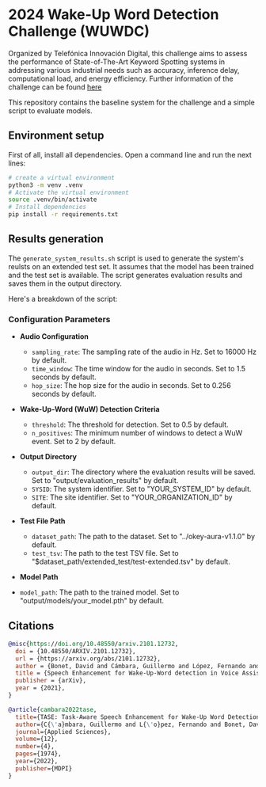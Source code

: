 # 2024 Wake-Up Word Detection Challenge (WUWDC)

Organized by Telefónica Innovación Digital, this challenge aims to assess the performance of State-of-The-Art Keyword Spotting systems in addressing various industrial needs such as accuracy, inference delay, computational load, and energy efficiency. Further information of the challenge can be found [here](https://catedrartve.unizar.es/wuwdc2024.html)


This repository contains the baseline system for the challenge and a simple script to evaluate models.


## Environment setup

First of all, install all dependencies. Open a command line and run the next lines:

``` bash
# create a virtual environment
python3 -m venv .venv
# Activate the virtual environment
source .venv/bin/activate
# Install dependencies
pip install -r requirements.txt
```

## Results generation

The `generate_system_results.sh` script is used to generate the system's reulsts on an extended test set. It assumes that the model has been trained and the test set is available. The script generates evaluation results and saves them in the output directory.

Here's a breakdown of the script:

### Configuration Parameters

- **Audio Configuration**
  - `sampling_rate`: The sampling rate of the audio in Hz. Set to 16000 Hz by default.
  - `time_window`: The time window for the audio in seconds. Set to 1.5 seconds by default.
  - `hop_size`: The hop size for the audio in seconds. Set to 0.256 seconds by default.

- **Wake-Up-Word (WuW) Detection Criteria**
  - `threshold`: The threshold for detection. Set to 0.5 by default.
  - `n_positives`: The minimum number of windows to detect a WuW event. Set to 2 by default.

- **Output Directory**
  - `output_dir`: The directory where the evaluation results will be saved. Set to "output/evaluation_results" by default.
  - `SYSID`: The system identifier. Set to "YOUR_SYSTEM_ID" by default.
  - `SITE`: The site identifier. Set to "YOUR_ORGANIZATION_ID" by default.

- **Test File Path**
  - `dataset_path`: The path to the dataset. Set to "../okey-aura-v1.1.0" by default.
  - `test_tsv`: The path to the test TSV file. Set to "$dataset_path/extended_test/test-extended.tsv" by default.

- **Model Path**
- `model_path`: The path to the trained model. Set to "output/models/your_model.pth" by default.

## Citations

```bibtex
@misc{https://doi.org/10.48550/arxiv.2101.12732,
  doi = {10.48550/ARXIV.2101.12732},
  url = {https://arxiv.org/abs/2101.12732},
  author = {Bonet, David and Cámbara, Guillermo and López, Fernando and Gómez, Pablo and Segura, Carlos and Luque, Jordi},
  title = {Speech Enhancement for Wake-Up-Word detection in Voice Assistants},
  publisher = {arXiv},
  year = {2021},
}

@article{cambara2022tase,
  title={TASE: Task-Aware Speech Enhancement for Wake-Up Word Detection in Voice Assistants},
  author={C{\'a}mbara, Guillermo and L{\'o}pez, Fernando and Bonet, David and G{\'o}mez, Pablo and Segura, Carlos and Farr{\'u}s, Mireia and Luque, Jordi},
  journal={Applied Sciences},
  volume={12},
  number={4},
  pages={1974},
  year={2022},
  publisher={MDPI}
}

```




